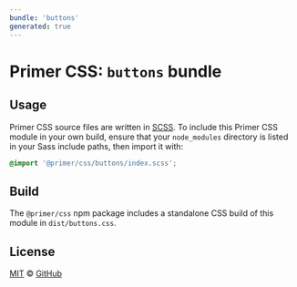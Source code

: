 ```yaml
---
bundle: 'buttons'
generated: true
---
```


# Primer CSS: `buttons` bundle

## Usage

Primer CSS source files are written in [SCSS]. To include this Primer CSS module in your own build, ensure that your `node_modules` directory is listed in your Sass include paths, then import it with:

```scss
@import '@primer/css/buttons/index.scss';
```

## Build

The `@primer/css` npm package includes a standalone CSS build of this module in `dist/buttons.css`.

## License

[MIT](https://github.com/primer/css/blob/main/LICENSE) &copy; [GitHub](https://github.com/)

[scss]: https://sass-lang.com/documentation/syntax#scss
